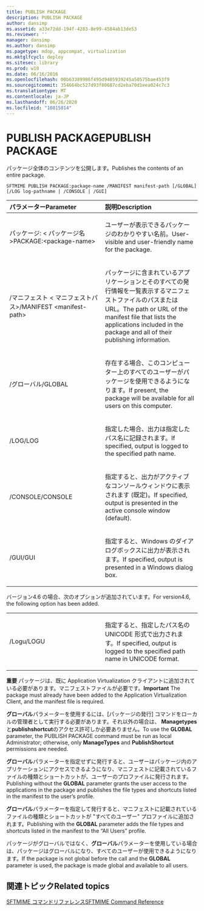 ```yaml
---
title: PUBLISH PACKAGE
description: PUBLISH PACKAGE
author: dansimp
ms.assetid: a33e72dd-194f-4283-8e99-4584ab13de53
ms.reviewer: ''
manager: dansimp
ms.author: dansimp
ms.pagetype: mdop, appcompat, virtualization
ms.mktglfcycl: deploy
ms.sitesec: library
ms.prod: w10
ms.date: 06/16/2016
ms.openlocfilehash: 00b63389986f495d9405939245a50575bae453f9
ms.sourcegitcommit: 354664bc527d93f80687cd2eba70d1eea024c7c3
ms.translationtype: MT
ms.contentlocale: ja-JP
ms.lasthandoff: 06/26/2020
ms.locfileid: "10815814"
---
```

# <span data-ttu-id="de861-103">PUBLISH PACKAGE</span><span class="sxs-lookup"><span data-stu-id="de861-103">PUBLISH PACKAGE</span></span>


<span data-ttu-id="de861-104">パッケージ全体のコンテンツを公開します。</span><span class="sxs-lookup"><span data-stu-id="de861-104">Publishes the contents of an entire package.</span></span>

`SFTMIME PUBLISH PACKAGE:package-name /MANIFEST manifest-path [/GLOBAL]                 [/LOG log-pathname | /CONSOLE | /GUI]`

<table>
<colgroup>
<col width="50%" />
<col width="50%" />
</colgroup>
<thead>
<tr class="header">
<th align="left"><span data-ttu-id="de861-105">パラメーター</span><span class="sxs-lookup"><span data-stu-id="de861-105">Parameter</span></span></th>
<th align="left"><span data-ttu-id="de861-106">説明</span><span class="sxs-lookup"><span data-stu-id="de861-106">Description</span></span></th>
</tr>
</thead>
<tbody>
<tr class="odd">
<td align="left"><p><span data-ttu-id="de861-107">パッケージ: &lt; パッケージ名&gt;</span><span class="sxs-lookup"><span data-stu-id="de861-107">PACKAGE:&lt;package-name&gt;</span></span></p></td>
<td align="left"><p><span data-ttu-id="de861-108">ユーザーが表示できるパッケージのわかりやすい名前。</span><span class="sxs-lookup"><span data-stu-id="de861-108">User-visible and user-friendly name for the package.</span></span></p></td>
</tr>
<tr class="even">
<td align="left"><p><span data-ttu-id="de861-109">/マニフェスト &lt; マニフェストパス&gt;</span><span class="sxs-lookup"><span data-stu-id="de861-109">/MANIFEST &lt;manifest-path&gt;</span></span></p></td>
<td align="left"><p><span data-ttu-id="de861-110">パッケージに含まれているアプリケーションとそのすべての発行情報を一覧表示するマニフェストファイルのパスまたは URL。</span><span class="sxs-lookup"><span data-stu-id="de861-110">The path or URL of the manifest file that lists the applications included in the package and all of their publishing information.</span></span></p></td>
</tr>
<tr class="odd">
<td align="left"><p><span data-ttu-id="de861-111">/グローバル</span><span class="sxs-lookup"><span data-stu-id="de861-111">/GLOBAL</span></span></p></td>
<td align="left"><p><span data-ttu-id="de861-112">存在する場合、このコンピューター上のすべてのユーザーがパッケージを使用できるようになります。</span><span class="sxs-lookup"><span data-stu-id="de861-112">If present, the package will be available for all users on this computer.</span></span></p></td>
</tr>
<tr class="even">
<td align="left"><p><span data-ttu-id="de861-113">/LOG</span><span class="sxs-lookup"><span data-stu-id="de861-113">/LOG</span></span></p></td>
<td align="left"><p><span data-ttu-id="de861-114">指定した場合、出力は指定したパス名に記録されます。</span><span class="sxs-lookup"><span data-stu-id="de861-114">If specified, output is logged to the specified path name.</span></span></p></td>
</tr>
<tr class="odd">
<td align="left"><p><span data-ttu-id="de861-115">/CONSOLE</span><span class="sxs-lookup"><span data-stu-id="de861-115">/CONSOLE</span></span></p></td>
<td align="left"><p><span data-ttu-id="de861-116">指定すると、出力がアクティブなコンソールウィンドウに表示されます (既定)。</span><span class="sxs-lookup"><span data-stu-id="de861-116">If specified, output is presented in the active console window (default).</span></span></p></td>
</tr>
<tr class="even">
<td align="left"><p><span data-ttu-id="de861-117">/GUI</span><span class="sxs-lookup"><span data-stu-id="de861-117">/GUI</span></span></p></td>
<td align="left"><p><span data-ttu-id="de861-118">指定すると、Windows のダイアログボックスに出力が表示されます。</span><span class="sxs-lookup"><span data-stu-id="de861-118">If specified, output is presented in a Windows dialog box.</span></span></p></td>
</tr>
</tbody>
</table>

 

<span data-ttu-id="de861-119">バージョン4.6 の場合、次のオプションが追加されています。</span><span class="sxs-lookup"><span data-stu-id="de861-119">For version4.6, the following option has been added.</span></span>

<table>
<colgroup>
<col width="50%" />
<col width="50%" />
</colgroup>
<tbody>
<tr class="odd">
<td align="left"><p><span data-ttu-id="de861-120">/Logu</span><span class="sxs-lookup"><span data-stu-id="de861-120">/LOGU</span></span></p></td>
<td align="left"><p><span data-ttu-id="de861-121">指定すると、指定したパス名の UNICODE 形式で出力されます。</span><span class="sxs-lookup"><span data-stu-id="de861-121">If specified, output is logged to the specified path name in UNICODE format.</span></span></p></td>
</tr>
</tbody>
</table>

 

<span data-ttu-id="de861-122">**重要** パッケージは、既に Application Virtualization クライアントに追加されている必要があります。マニフェストファイルが必要です。</span><span class="sxs-lookup"><span data-stu-id="de861-122">**Important** The package must already have been added to the Application Virtualization Client, and the manifest file is required.</span></span>

<span data-ttu-id="de861-123">**グローバル**パラメーターを使用するには、[パッケージの発行] コマンドをローカルの管理者として実行する必要があります。それ以外の場合は、 **Managetypes**と**publishshortcut**のアクセス許可しか必要ありません。</span><span class="sxs-lookup"><span data-stu-id="de861-123">To use the **GLOBAL** parameter, the PUBLISH PACKAGE command must be run as local Administrator; otherwise, only **ManageTypes** and **PublishShortcut** permissions are needed.</span></span>

<span data-ttu-id="de861-124">**グローバル**パラメーターを指定せずに発行すると、ユーザーはパッケージ内のアプリケーションにアクセスできるようになり、マニフェストに記載されているファイルの種類とショートカットが、ユーザーのプロファイルに発行されます。</span><span class="sxs-lookup"><span data-stu-id="de861-124">Publishing without the **GLOBAL** parameter grants the user access to the applications in the package and publishes the file types and shortcuts listed in the manifest to the user’s profile.</span></span>

<span data-ttu-id="de861-125">**グローバル**パラメーターを指定して発行すると、マニフェストに記載されているファイルの種類とショートカットが "すべてのユーザー" プロファイルに追加されます。</span><span class="sxs-lookup"><span data-stu-id="de861-125">Publishing with the **GLOBAL** parameter adds the file types and shortcuts listed in the manifest to the “All Users” profile.</span></span>

<span data-ttu-id="de861-126">パッケージがグローバルではなく、**グローバル**パラメーターを使用している場合は、パッケージはグローバルになり、すべてのユーザーが使用できるようになります。</span><span class="sxs-lookup"><span data-stu-id="de861-126">If the package is not global before the call and the **GLOBAL** parameter is used, the package is made global and available to all users.</span></span>

 

## <span data-ttu-id="de861-127">関連トピック</span><span class="sxs-lookup"><span data-stu-id="de861-127">Related topics</span></span>


[<span data-ttu-id="de861-128">SFTMIME コマンドリファレンス</span><span class="sxs-lookup"><span data-stu-id="de861-128">SFTMIME Command Reference</span></span>](sftmime--command-reference.md)

 

 





